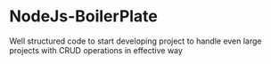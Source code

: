 # NodeJs-BoilerPlate
Well structured code to start developing project to handle even large projects with CRUD operations in effective way
